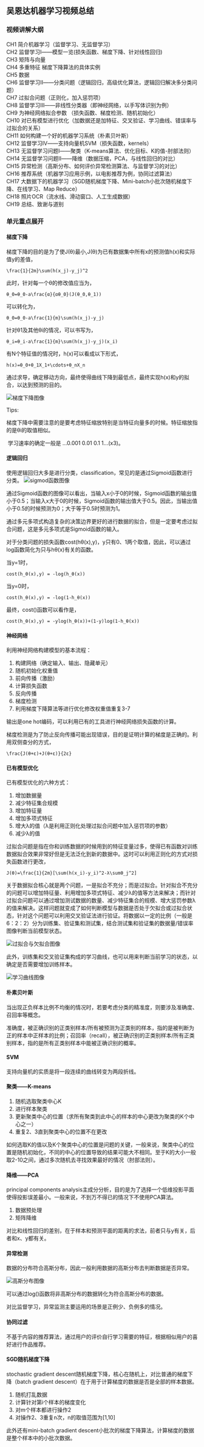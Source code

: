 ## 吴恩达机器学习视频总结

### 视频讲解大纲

CH1 简介机器学习（监督学习、无监督学习）</br>
CH2 监督学习Ⅰ——模型一览(损失函数、梯度下降、针对线性回归)</br>
CH3 矩阵与向量</br>
CH4 多重特征 梯度下降算法的具体实例</br>
CH5 数据</br>
CH6 监督学习Ⅱ——分类问题（逻辑回归，高级优化算法，逻辑回归解决多分类问题）</br>
CH7 过拟合问题（正则化，加入惩罚项）</br>
CH8 监督学习Ⅲ——非线性分类器（即神经网络，以手写体识别为例）</br>
CH9 为神经网络拟合参数 （损失函数、梯度检测、随机初始化）</br>
CH10 对已有模型进行优化（加数据还是加特征、交叉验证、学习曲线、错误率与过拟合的关系）</br>
CH11 如何构建一个好的机器学习系统（朴素贝叶斯）</br>
CH12 监督学习Ⅳ——支持向量机SVM（损失函数，kernels）</br>
CH13 无监督学习问题Ⅰ——聚类（K-means算法、优化目标、K的值-肘部法则）</br>
CH14 无监督学习问题Ⅱ——降维（数据压缩，PCA，与线性回归的对比）</br>
CH15 异常检测（高斯分布、如何评价异常检测算法、与监督学习的对比）</br>
CH16 推荐系统（机器学习应用示例，以电影推荐为例，协同过滤算法）</br>
CH17 大数据下的机器学习（SGD随机梯度下降、Mini-batch小批次随机梯度下降、在线学习、Map Reduce）</br>
CH18 照片OCR（流水线、滑动窗口、人工生成数据）</br>
CH19 总结、致谢与道别</br>


### 单元重点展开
#### 梯度下降
梯度下降的目的是为了使J(θ)最小,J(θ)为已有数据集中所有x的预测值h(x)和实际值y的差值，
```
\frac{1}{2m}\sum(h(x_j)-y_j)^2
```
此时，针对每一个θ的修改值应当为，

```
θ_0=θ_0-a\frac{α}{αθ_0}(J(θ_0,θ_1))
```
可以转化为，

```
θ_0=θ_0-a\frac{1}{m}\sum(h(x_j)-y_j)
```
针对θ1及其他θi的情况，可以书写为，
```
θ_i=θ_i-a\frac{1}{m}\sum(h(x_j)-y_j)(x_i)
```
有N个特征值的情况时，h(x)可以看成以下形式，
```
h(x)=θ_0+θ_1X_1+\cdots+θ_nX_n
```
通过求导，确定移动方向，最终使得曲线下降到最低点，最终实现h(x)和y的拟合，以达到预测的目的。

![梯度下降图像](https://github.com/MeaKaka/Machine_Learning/blob/master/img/sigmod%E5%87%BD%E6%95%B0.png)

Tips:

​	梯度下降中需要注意的是要考虑特征缩放特别是当特征向量多的时候。特征缩放指的是θi的取值相似。

​	学习速率的确定一般是 ...0.001  0.01  0.1  1...(x3)。

#### 逻辑回归
使用逻辑回归大多是进行分类，classification，常见的是通过Sigmoid函数进行分类。
![sigmod函数图像](https://github.com/MeaKaka/Machine_Learning/blob/master/img/sigmod%E5%87%BD%E6%95%B0.png)

通过Sigmoid函数的图像可以看出，当输入x小于0的时候，Sigmoid函数的输出值小于0.5；当输入x大于0的时候，Sigmoid函数的输出值大于0.5。因此，当输出值小于0.5的时候预测为0；大于等于0.5时预测为1。

通过多元多项式构造复杂的决策边界更好的进行数据的拟合，但是一定要考虑过拟合问题，这是多元多项式是Sigmoid函数的输入。

对于分类问题的损失函数cost(hθ(x),y)，y只有0、1两个取值，因此，可以通过log函数简化为只与hθ(x)有关的函数。

当y=1时，
```
cost(h_θ(x),y) = -log(h_θ(x))
```
当y=0时，
```
cost(h_θ(x),y) = -log(1-h_θ(x))
```
最终，cost()函数可以看作是，
```
cost(h_θ(x),y) = -ylog(h_θ(x))+(1-y)log(1-h_θ(x))
```


#### 神经网络

利用神经网络构建模型的基本流程：

1. 构建网络（确定输入、输出、隐藏单元）
2. 随机初始化权重值
3. 前向传播（激励）
4. 计算损失函数
5. 反向传播
6. 梯度检测
7. 利用梯度下降算法等进行优化修改权重值重复3-7

输出是one hot编码，可以利用已有的工具进行神经网络损失函数的计算。

梯度检测是为了防止反向传播可能出现错误，目的是证明计算的梯度是正确的。利用双侧查分的方式，
```
\frac{J(θ+ε)+J(θ+ε)}{2ε}
```


#### 已有模型优化

已有模型优化的六种方式：

1. 增加数据量
2. 减少特征集合规模
3. 增加特征量
4. 增加多项式特征
5. 增大λ的值（λ是利用正则化处理过拟合问题中加入惩罚项的参数）
6. 减少λ的值

过拟合问题是指在你和训练数据的时候用到的特征变量过多，使得已有函数对训练数据拟合效果非常好但是无法泛化到新的数据中。这时可以利用正则化的方式对损失函数进行更改，
```
J(θ)=\frac{1}{2m}[\sum(h(x_i)-y_i)^2-λ\sumθ_j^2]
```
关于数据拟合核心就是两个问题，一是拟合不充分；而是过拟合。针对拟合不充分的问题可以增加特征量、利用增加多项式特征、减少λ的值等方法来解决；而针对过拟合问题可以通过增加测试数据的数量、减少特征集合的规模、增大惩罚参数λ的值来解决。这样问题就变成了如何判断模型与数据是否处于欠拟合或过拟合状态，针对这个问题可以利用交叉验证法进行验证。将数据以一定的比例（一般是6：2：2）分为训练集、验证集和测试集，结合测试集和验证集的数据量/错误率图像判断当前模型状态。

![过拟合与欠拟合图像](https://github.com/MeaKaka/Machine_Learning/blob/master/img/%E8%BF%87%E6%8B%9F%E5%90%88%E4%B8%8E%E6%AC%A0%E6%8B%9F%E5%90%88.png)

此外，训练集和交叉验证集构成的学习曲线，也可以用来判断当前学习的状态，以确定是否需要增加训练样本。

![学习曲线图像](https://github.com/MeaKaka/Machine_Learning/blob/master/img/%E5%AD%A6%E4%B9%A0%E6%9B%B2%E7%BA%BF.png)

#### 朴素贝叶斯

当出现正负样本比例不均衡的情况时，若要考虑分类的精准度，则要涉及准确度、召回率等概念。

准确度，被正确识别的正类别样本/所有被预测为正类别的样本，指的是被判断为正的样本中正样本的比例；召回率（recall），被正确识别的正类别样本/所有正类别样本，指的是所有正类别样本中能被正确识别的概率。

#### SVM

支持向量机的实质是将一段连续的曲线转变为两段折线。

#### 聚类——K-means

1. 随机选取聚类中心K
2. 进行样本聚类
3. 更新聚类中心的位置（求所有聚类到此中心的样本的中心更改为聚类的K个中心之一）
4. 重复2、3直到聚类中心的位置不在更改

如何选取K的值以及K个聚类中心的位置是问题的关键，一般来说，聚类中心的位置是随机初始化，不同的中心的位置导致的结果可能大不相同。至于K的大小一般取2-10之间，通过多次随机去寻找效果最好的情况（肘部法则）。

#### 降维——PCA

principal components analysis主成分分析，目的是为了选择一个低维投影平面使得投影误差最小。一般来说，不到万不得已的情况下不使用PCA算法。

1. 数据预处理
2. 矩阵降维

对比和线性回归的差别，在于样本和预测平面的距离的求法，前者只与y有关，后者和x、y都有关。

#### 异常检测

数据的分布符合高斯分布，因此一般利用数据的高斯分布去判断数据是否异常。

![高斯分布图像](https://github.com/MeaKaka/Machine_Learning/blob/master/img/%E9%AB%98%E6%96%AF%E5%88%86%E5%B8%83.png)

可以通过log()函数将非高斯分布的数据转化为符合高斯分布的数据。

对比监督学习，异常监测主要运用的场景是正例少、负例多的情况。

#### 协同过滤

不基于内容的推荐算法，通过用户的评价自行学习需要的特征，根据相似用户的喜好进行作品推荐。

#### SGD随机梯度下降

stochastic gradient descent随机梯度下降，核心在随机上，对比普通的梯度下降（batch gradient descent）在于用于计算梯度的数据是否是全部的样本数据。

1. 随机打乱数据
2. 计算针对第i个样本的梯度变化
3. 对m个样本都进行操作2
4. 对操作2、3重复n次，n的取值范围为[1,10]

此外还有mini-batch gradient descent小批次的梯度下降算法，计算梯度的数据是整个样本中的小批次数据。
